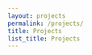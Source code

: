 ```yaml
---
layout: projects
permalink: /projects/
title: Projects
list_title: Projects
---
```


<!--dummy text-->
